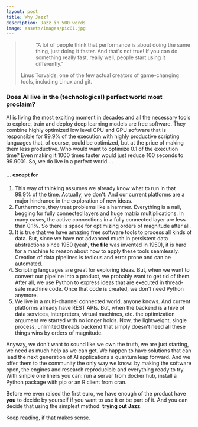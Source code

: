 ```yaml
---
layout: post
title: Why Jazz?
description: Jazz in 500 words
image: assets/images/pic01.jpg
---
```

<blockquote>
<dl>
	<dd>
		<p>“A lot of people think that performance is about doing the same thing, just doing it faster. And that's not true! If you can do something really fast, really well, people start using it differently."</p>
	</dd>
	<dt>Linus Torvalds, one of the few actual creators of game-changing tools, including Linux and git.</dt>
</dl></blockquote>


<h3>Does AI live in the (technological) perfect world most proclaim?</h3>

AI is living the most exciting moment in decades and all the necessary tools to explore, train and deploy deep learning models are free software. They combine highly optimized low level CPU and GPU software that is responsible for 99.9% of the execution with highly productive scripting languages that, of course,  could be optimized, but at the price of making them less productive. Who would want to optimize 0.1 of the execution time? Even making it 1000 times faster would just reduce 100 seconds to 99.9001. So, we do live in a perfect world ...

 
<h4>... except for</h4>
<ol>
	<li>This way of thinking assumes we already know what to run in that 99.9% of the time. Actually, we don't. And our current platforms are a major hindrance in the exploration of new ideas.</li>
	<li>Furthermore, they treat problems like a hammer. Everything is a nail, begging for fully connected layers and huge matrix multiplications. In many cases, the active connections in a fully connected layer are less than 0.1%. So there is space for optimizing orders of magnitude after all.</li>
	<li>It is true that we have amazing free software tools to process all kinds of data. But, since we have not advanced much in persistent data abstractions since 1950 (yeah, <b>the file</b> was invented in 1950), it is hard for a machine to reason about how to apply these tools seamlessly. Creation of data pipelines is tedious and error prone and can be automated.</li>
	<li>Scripting languages are great for exploring ideas. But, when we want to convert our pipeline into a product, we probably want to get rid of them. After all, we use Python to express ideas that are executed in thread-safe machine code. Once that code is created, we don't need Python anymore.</li>
	<li>We live in a multi-channel connected world, anyone knows. And current platforms already have REST APIs. But, when the backend is a hive of data services, interpreters, virtual machines, etc. the optimization argument we started with no longer holds. Now, the lightweight, single process, unlimited threads backend that simply doesn't need all these things wins by orders of magnitude.</li>
</ol>

Anyway, we don't want to sound like we own the truth, we are just starting, we need as much help as we can get. We happen to have solutions that can lead the next generation of AI applications a quantum leap forward. And we offer them to the community the only way we know: by making the software open, the engines and research reproducible and everything ready to try. With simple one liners you can: run a server from docker hub, install a Python package with pip or an R client from cran.

Before we even raised the first euro, we have enough of the product have <b>you</b> to decide by yourself if you want to use it or be part of it. And you can decide that using the simplest method: <b>trying out Jazz</b>.

Keep reading, if that makes sense.
